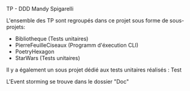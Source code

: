 TP - DDD
Mandy Spigarelli 

L'ensemble des TP sont regroupés dans ce projet sous forme de sous-projets:
- Bibliotheque (Tests unitaires)
- PierreFeuilleCiseaux (Programm d'éxecution CLI)
- PoetryHexagon
- StarWars (Tests unitaires)

Il y a également un sous projet dédié aux tests unitaires réalisés : Test

L'Event storming se trouve dans le dossier "Doc"
